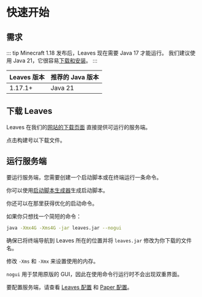 # 快速开始

## 需求

::: tip
Minecraft 1.18 发布后，Leaves 现在需要 Java 17 才能运行。
我们建议使用 Java 21，它很容易[下载和安装](https://docs.papermc.io/misc/java-install)。
:::

| Leaves 版本 | 推荐的 Java 版本 |
| ----------- | ---------------- |
| 1.17.1+     | Java 21          |

## 下载 Leaves

Leaves 在我们的[网站的下载页面](https://leavesmc.top/downloads/leaves) 直接提供可运行的服务端。

点击构建号以下载文件。

## 运行服务端

要运行服务端，您需要创建一个启动脚本或在终端运行一条命令。

你可以使用[启动脚本生成器](https://docs.papermc.io/misc/tools/start-script-gen)生成启动脚本。

你还可以在那里获得优化的启动命令。

如果你只想找一个简短的命令：

```bash
java -Xmx4G -Xms4G -jar leaves.jar --nogui
```

确保已将终端导航到 Leaves 所在的位置并将 `leaves.jar` 修改为你下载的文件名。

修改 `-Xms` 和 `-Xmx` 来设置使用的内存。

`nogui` 用于禁用原版的 GUI，因此在使用命令行运行时不会出现双重界面。

要配置服务端，请查看 [Leaves 配置](../reference/configuration)
和 [Paper 配置](https://docs.papermc.io/paper/reference/configuration)。
